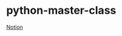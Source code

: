 # python-master-class

[Notion](https://www.notion.so/Getting-Started-fd82c67c14a64de79366217f508fa4fa)
